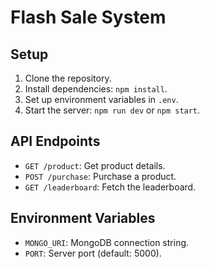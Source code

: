 # Flash Sale System

## Setup

1. Clone the repository.
2. Install dependencies: `npm install`.
3. Set up environment variables in `.env`.
4. Start the server: `npm run dev` or `npm start`.

## API Endpoints

- `GET /product`: Get product details.
- `POST /purchase`: Purchase a product.
- `GET /leaderboard`: Fetch the leaderboard.

## Environment Variables

- `MONGO_URI`: MongoDB connection string.
- `PORT`: Server port (default: 5000).
